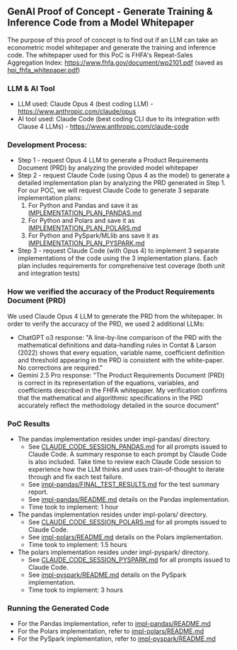## GenAI Proof of Concept - Generate Training & Inference Code from a Model Whitepaper

The purpose of this proof of concept is to find out if an LLM can take an econometric model whitepaper and generate the training and inference code. The whitepaper used for this PoC is FHFA's Repeat-Sales Aggregation Index: https://www.fhfa.gov/document/wp2101.pdf (saved as [hpi_fhfa_whitepaper.pdf](hpi_fhfa_whitepaper.pdf))

### LLM & AI Tool
* LLM used: Claude Opus 4 (best coding LLM) - https://www.anthropic.com/claude/opus
* AI tool used: Claude Code (best coding CLI due to its integration with Clause 4 LLMs) - https://www.anthropic.com/claude-code

### Development Process: 
* Step 1 - request Opus 4 LLM to generate a Product Requirements Document (PRD) by analyzing the provided model whitepaper
* Step 2 - request Claude Code (using Opus 4 as the model) to generate a detailed implementation plan by analyzing the PRD generated in Step 1. For our POC, we will request Claude Code to generate 3 separate implementation plans:
  1) For Python and Pandas and save it as [IMPLEMENTATION_PLAN_PANDAS.md](IMPLEMENTATION_PLAN_PANDAS.md)
  2) For Python and Polars and save it as [IMPLEMENTATION_PLAN_POLARS.md](IMPLEMENTATION_PLAN_POLARS.md)
  3) For Python and PySpark/MLlib ans save it as [IMPLEMENTATION_PLAN_PYSPARK.md](IMPLEMENTATION_PLAN_PYSPARK.md)
* Step 3 - request Claude Code (with Opus 4) to implement 3 separate implementations of the code using the 3 implementation plans. Each plan includes requirements for comprehensive test coverage (both unit and integration tests)

### How we verified the accuracy of the Product Requirements Document (PRD)
We used Claude Opus 4 LLM to generate the PRD from the whitepaper. In order to verify the accuracy of the PRD, we used 2 additional LLMs:
* ChatGPT o3 response: "A line-by-line comparison of the PRD with the mathematical definitions and data-handling rules in Contat & Larson (2022) shows that every equation, variable name, coefficient definition and threshold appearing in the PRD is consistent with the white-paper. No corrections are required."
* Gemini 2.5 Pro response: "The Product Requirements Document (PRD) is correct in its representation of the equations, variables, and coefficients described in the FHFA whitepaper. My verification confirms that the mathematical and algorithmic specifications in the PRD accurately reflect the methodology detailed in the source document"

### PoC Results
* The pandas implementation resides under impl-pandas/ directory.
  * See [CLAUDE_CODE_SESSION_PANDAS.md](CLAUDE_CODE_SESSION_PANDAS.md) for all prompts issued to Claude Code. A summary response to each prompt by Claude Code is also included. Take time to review each Claude Code session to experience how the LLM thinks and uses train-of-thought to iterate through and fix each test failure.
  * See [impl-pandas/FINAL_TEST_RESULTS.md](impl-pandas/FINAL_TEST_RESULTS.md) for the test summary report.
  * See [impl-pandas/README.md](impl-pandas/README.md) details on the Pandas implementation.
  * Time took to implement: 1 hour
* The pandas implementation resides under impl-polars/ directory.
  * See [CLAUDE_CODE_SESSION_POLARS.md](CLAUDE_CODE_SESSION_POLARS.md) for all prompts issued to Claude Code.
  * See [impl-polars/README.md](impl-polars/README.md) details on the Polars implementation.
  * Time took to implement: 1.5 hours
* The polars implementation resides under impl-pyspark/ directory.
  * See [CLAUDE_CODE_SESSION_PYSPARK.md](CLAUDE_CODE_SESSION_PYSPARK.md) for all prompts issued to Claude Code.
  * See [impl-pyspark/README.md](impl-pyspark/README.md) details on the PySpark implementation.
  * Time took to implement: 3 hours

### Running the Generated Code
* For the Pandas implementation, refer to [impl-pandas/README.md](impl-pandas/README.md)
* For the Polars implementation, refer to [impl-polars/README.md](impl-polars/README.md)
* For the PySpark implementation, refer to [impl-pyspark/README.md](impl-pyspark/README.md)
